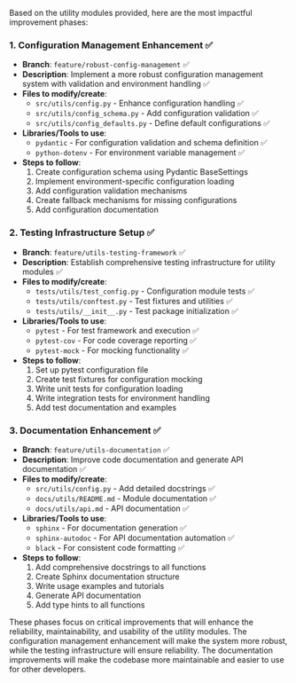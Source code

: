 Based on the utility modules provided, here are the most impactful improvement phases:

### 1. Configuration Management Enhancement ✅
- **Branch**: `feature/robust-config-management` ✅
- **Description**: Implement a more robust configuration management system with validation and environment handling ✅
- **Files to modify/create**:
  - `src/utils/config.py` - Enhance configuration handling ✅
  - `src/utils/config_schema.py` - Add configuration validation ✅
  - `src/utils/config_defaults.py` - Define default configurations ✅
- **Libraries/Tools to use**:
  - `pydantic` - For configuration validation and schema definition ✅
  - `python-dotenv` - For environment variable management ✅
- **Steps to follow**:
  1. Create configuration schema using Pydantic BaseSettings
  2. Implement environment-specific configuration loading
  3. Add configuration validation mechanisms
  4. Create fallback mechanisms for missing configurations
  5. Add configuration documentation

### 2. Testing Infrastructure Setup ✅
- **Branch**: `feature/utils-testing-framework` ✅
- **Description**: Establish comprehensive testing infrastructure for utility modules ✅
- **Files to modify/create**:
  - `tests/utils/test_config.py` - Configuration module tests ✅
  - `tests/utils/conftest.py` - Test fixtures and utilities ✅
  - `tests/utils/__init__.py` - Test package initialization ✅
- **Libraries/Tools to use**:
  - `pytest` - For test framework and execution ✅
  - `pytest-cov` - For code coverage reporting ✅
  - `pytest-mock` - For mocking functionality ✅
- **Steps to follow**:
  1. Set up pytest configuration file
  2. Create test fixtures for configuration mocking
  3. Write unit tests for configuration loading
  4. Write integration tests for environment handling
  5. Add test documentation and examples

### 3. Documentation Enhancement ✅
- **Branch**: `feature/utils-documentation` ✅
- **Description**: Improve code documentation and generate API documentation ✅
- **Files to modify/create**:
  - `src/utils/config.py` - Add detailed docstrings ✅
  - `docs/utils/README.md` - Module documentation ✅
  - `docs/utils/api.md` - API documentation ✅
- **Libraries/Tools to use**:
  - `sphinx` - For documentation generation ✅
  - `sphinx-autodoc` - For API documentation automation ✅
  - `black` - For consistent code formatting ✅
- **Steps to follow**:
  1. Add comprehensive docstrings to all functions
  2. Create Sphinx documentation structure
  3. Write usage examples and tutorials
  4. Generate API documentation
  5. Add type hints to all functions

These phases focus on critical improvements that will enhance the reliability, maintainability, and usability of the utility modules. The configuration management enhancement will make the system more robust, while the testing infrastructure will ensure reliability. The documentation improvements will make the codebase more maintainable and easier to use for other developers.